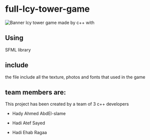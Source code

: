# full-Icy-tower-game
![Banner](https://github.com/HadyAhmed00/full-Icy-tower-game/blob/master/readme/0.png)
Icy tower game made by c++ with 
## Using
SFML library
## include
the file include all the texture, photos and fonts that used in the game 

## team members are:
 This project has been created by a team of 3 c++ developers 
* Hady Ahmed AbdEl-slame

* Hadi Atef Sayed

* Hadi Ehab Ragaa
